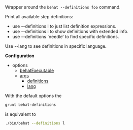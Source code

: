 Wrapper around the `behat --definitions foo` command.

Print all available step definitions:

- use --definitions l to just list definition expressions.
- use --definitions i to show definitions with extended info.
- use --definitions 'needle' to find specific definitions.

Use --lang to see definitions in specific language.

**Configuration**

* options
  * [behatExecutable](#optionsbehatexecutable)
  * [args](#optionsargs)
    * [definitions](#optionsargsdefinitions)
    * [lang](#optionsargslang)

With the default options the
```bash
grunt behat-definitions
```

is equivalent to
```bash
./bin/behat --definitions l
```
